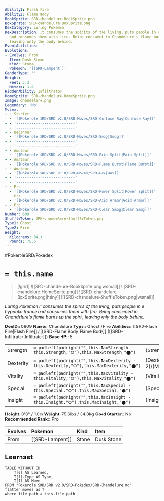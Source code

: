 ```yaml
---
Ability1: Flash Fire
Ability2: Flame Body
BookSprite: SRD-chandelure-BookSprite.png
BoxSprite: SRD-chandelure-BoxSprite.png
DexCategory: Luring Pokemon
DexDescription: It consumes the spirits of the living, puts people in a hypnotic trance
  and consumes them with fire. Being consumed in Chandelure's flame burns up the spirit,
  leaving only the body behind.
EventAbilities: ''
Evolutions:
- Evolves: From
  Item: Dusk Stone
  Kind: Stone
  Pokemon: '[[SRD-Lampent]]'
GenderType: ''
Height:
  Feet: 3.3
  Meters: 1.0
HiddenAbility: Infiltrator
HomeSprite: SRD-chandelure-HomeSprite.png
Image: chandelure.png
Legendary: 'No'
Moves:
- - Starter
  - '[[Pokerole SRD/SRD v2.0/SRD-Moves/SRD-Confuse Ray|Confuse Ray]]'
- - '---------------------------'
  - '---------------------------'
- - Beginner
  - '[[Pokerole SRD/SRD v2.0/SRD-Moves/SRD-Smog|Smog]]'
- - '---------------------------'
  - '---------------------------'
- - Amateur
  - '[[Pokerole SRD/SRD v2.0/SRD-Moves/SRD-Pain Split|Pain Split]]'
- - Amateur
  - '[[Pokerole SRD/SRD v2.0/SRD-Moves/SRD-Flame Burst|Flame Burst]]'
- - Amateur
  - '[[Pokerole SRD/SRD v2.0/SRD-Moves/SRD-Hex|Hex]]'
- - '---------------------------'
  - '---------------------------'
- - Pro
  - '[[Pokerole SRD/SRD v2.0/SRD-Moves/SRD-Power Split|Power Split]]'
- - Pro
  - '[[Pokerole SRD/SRD v2.0/SRD-Moves/SRD-Acid Armor|Acid Armor]]'
- - Pro
  - '[[Pokerole SRD/SRD v2.0/SRD-Moves/SRD-Clear Smog|Clear Smog]]'
Number: 609
ShuffleToken: SRD-chandelure-ShuffleToken.png
Type1: Ghost
Type2: Fire
Weight:
  Kilograms: 34.3
  Pounds: 75.6
---
```


#PokeroleSRD/Pokedex

# `= this.name`

> [!grid]
> ![[SRD-chandelure-BookSprite.png|wsmall]]
> ![[SRD-chandelure-HomeSprite.png]]
> ![[SRD-chandelure-BoxSprite.png|htiny]]
> ![[SRD-chandelure-ShuffleToken.png|wsmall]]


*Luring Pokemon*
*It consumes the spirits of the living, puts people in a hypnotic trance and consumes them with fire. Being consumed in Chandelure's flame burns up the spirit, leaving only the body behind.*

**DexID**:: 0609
**Name**:: Chandelure
**Type**:: Ghost / Fire
**Abilities**:: [[SRD-Flash Fire|Flash Fire]] / [[SRD-Flame Body|Flame Body]] ([[SRD-Infiltrator|Infiltrator]])
**Base HP**:: 5

|           |                                                                                        |                                          |
| --------- | -------------------------------------------------------------------------------------- | ---------------------------------------- |
| Strength  | `= padleft(padright("",this.MaxStrength - this.Strength,"⭘"),this.MaxStrength,"⬤")`    | (Strength::2)/(MaxStrength::4)   |
| Dexterity | `= padleft(padright("",this.MaxDexterity - this.Dexterity,"⭘"),this.MaxDexterity,"⬤")` | (Dexterity:: 2)/(MaxDexterity::4) |
| Vitality  | `= padleft(padright("",this.MaxVitality - this.Vitality,"⭘"),this.MaxVitality,"⬤")`    | (Vitality::2)/(MaxVitality::5)   |
| Special   | `= padleft(padright("",this.MaxSpecial - this.Special,"⭘"),this.MaxSpecial,"⬤")`       | (Special::4)/(MaxSpecial::8)     |
| Insight   | `= padleft(padright("",this.MaxInsight - this.Insight,"⭘"),this.MaxInsight,"⬤")`       | (Insight::2)/(MaxInsight::5)     |

**Height**: 3'3" / 1.0m
**Weight**: 75.6lbs / 34.3kg
**Good Starter**:: No
**Recommended Rank**:: Pro

| Evolves   | Pokemon         | Kind   | Item       |
|:----------|:----------------|:-------|:-----------|
| From      | [[SRD-Lampent]] | Stone  | Dusk Stone |

## Learnset

```dataview
TABLE WITHOUT ID
    T[0] AS Learned,
    T[1].Type AS Type,
    T[1] AS Move
FROM "Pokerole SRD/SRD v2.0/SRD-Pokedex/SRD-Chandelure.md"
flatten moves as T
where file.path = this.file.path
```
